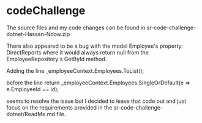 # codeChallenge

The source files and my code changes can be found in sr-code-challenge-dotnet-Hassan-Ndow.zip

There also appeared to be a bug with the model Employee's property: DirectReports where it would always return null from the EmployeeRepository's GetById method. 

Adding the line
_employeeContext.Employees.ToList(); 

before the line 
return _employeeContext.Employees.SingleOrDefault(e => e.EmployeeId == id);

seems to resolve the issue but I decided to leave that code out and just focus on the requirements provided in the sr-code-challenge-dotnet/ReadMe.md file.

